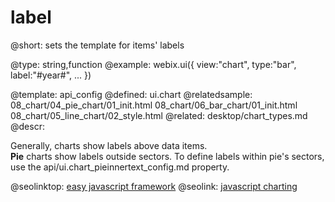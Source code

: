 label
=============


@short:
	sets the template for items' labels

@type: string,function
@example:
webix.ui({
    view:"chart",
	type:"bar",
	label:"#year#",
    ...
})

@template:	api_config
@defined:	ui.chart
@relatedsample:
	08_chart/04_pie_chart/01_init.html
  	08_chart/06_bar_chart/01_init.html
	08_chart/05_line_chart/02_style.html
@related:
	desktop/chart_types.md
@descr:

Generally, charts show labels above data items. <br>
**Pie** charts show labels outside sectors. To define labels within pie's sectors, use the api/ui.chart_pieinnertext_config.md  property.






@seolinktop: [easy javascript framework](https://webix.com)
@seolink: [javascript charting](https://webix.com/widget/charts/)